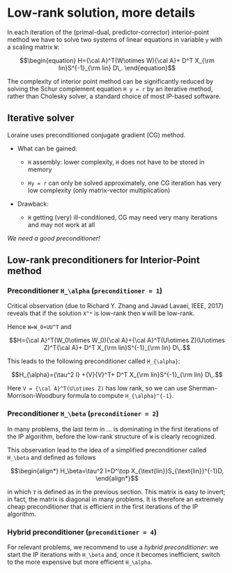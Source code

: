 # Low-rank solution, more details
In each iteration of the (primal-dual, predictor-corrector) interior-point method we have to solve two systems of linear equations in variable ``y`` with a scaling matrix ``W``:

```math
\begin{equation}
H={\cal A}^T(W\otimes W){\cal A}+ D^T X_{\rm lin}S^{-1}_{\rm lin} D\,.
\end{equation}
```

The complexity of interior point method can be significantly reduced by solving the Schur complement equation ``H y = r`` by an iterative method, rather than Cholesky solver, a standard choice of most IP-based software. 

## Iterative solver

Loraine uses preconditioned conjugate gradient (CG) method.
	
- What can be gained:
    - ``H`` assembly: lower complexity, ``H`` does not have to be stored in memory

	- ``Hy = r`` can only be solved approximately, one CG iteration has very low complexity (only matrix-vector multiplication)
	
- Drawback:	
    - ``H`` getting (very) ill-conditioned, CG may need very many iterations and may not work at all

*We need a good preconditioner!*

## Low-rank preconditioners for Interior-Point method

### Preconditioner ``H_\alpha`` (`preconditioner = 1`)

Critical observation (due to Richard Y. Zhang and Javad Lavaei, IEEE, 2017) reveals that if the solution ``X^*`` is low-rank then ``W`` will be low-rank.

Hence 
``
W=W_0+UU^T
``
and
```math
H={\cal A}^T(W_0\otimes W_0){\cal A}+{\cal A}^T(U\otimes Z)(U\otimes Z)^T{\cal A}+ D^T X_{\rm lin}S^{-1}_{\rm lin} D\,.
```

This leads to the following preconditioner called ``H_{\alpha}``:
```math
H_{\alpha}={\tau^2 I} +{V}{V}^T+ D^T X_{\rm lin}S^{-1}_{\rm lin} D\,.
```

Here ``V = {\cal A}^T(U\otimes Z)`` has low rank, so we can use Sherman-Morrison-Woodbury formula to compute ``H_{\alpha}^{-1}``.

### Preconditioner ``H_\beta`` (`preconditioner = 2`)
In many problems, the last term in ... is dominating in the first iterations of the IP algorithm, before the low-rank structure of ``W`` is clearly recognized.

This observation lead to the idea of a simplified preconditioner called ``H_\beta`` and defined as follows

```math
\begin{align*}
H_\beta=\tau^2 I+D^\top X_{\text{lin}}S_{\text{lin}}^{-1}D,
\end{align*}
```
in which $\tau$ is defined as in the previous section.
This matrix is easy to invert; in fact, the matrix is diagonal in many problems. It is therefore an extremely cheap preconditioner that is efficient in the first iterations of the IP algorithm.

### Hybrid preconditioner (`preconditioner = 4`)
For relevant problems, we recommend to use a *hybrid preconditioner*: we start the IP iterations with ``H_\beta`` and, once it becomes inefficient, switch to the more expensive but more efficient ``H_\alpha``.  